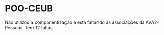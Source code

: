 # POO-CEUB
Não utilizou a componentização e está faltando as associações da AVA2-Pessoas.
Tem 12 faltas.
